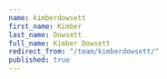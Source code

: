 ```yaml
---
name: kimberdowsett
first_name: Kimber
last_name: Dowsett
full_name: Kimber Dowsett
redirect_from: "/team/kimberdowsett/"
published: true
---
```


